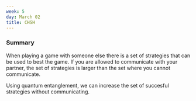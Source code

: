 ```yaml
---
week: 5
day: March 02
title: CHSH
---
```


### Summary
When playing a game with someone else there is a set of strategies that can be used to best the game. If you are allowed to communicate with your partner, the set of strategies is larger than the set where you cannot communicate. 

Using quantum entanglement, we can increase the set of succesful strategies without communicating. 